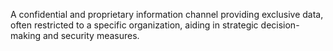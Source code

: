 A confidential and proprietary information channel providing exclusive data, often restricted to a specific organization, aiding in strategic decision-making and security measures.